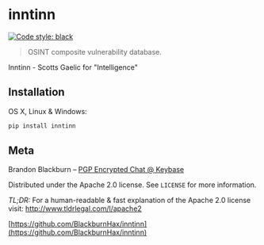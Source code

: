 # inntinn
[![Code style: black](https://img.shields.io/badge/code%20style-black-000000.svg)](https://github.com/psf/black)
> OSINT composite vulnerability database.

Inntinn - Scotts Gaelic for "Intelligence"

## Installation

OS X, Linux & Windows:

```sh
pip install inntinn
```

## Meta

Brandon Blackburn – [PGP Encrypted Chat @ Keybase](https://keybase.io/blackburnhax/chat)

Distributed under the Apache 2.0 license. See ``LICENSE`` for more information.

_TL;DR:_
For a human-readable & fast explanation of the Apache 2.0 license visit:  http://www.tldrlegal.com/l/apache2


[https://github.com/BlackburnHax/inntinn](https://github.com/BlackburnHax/inntinn)